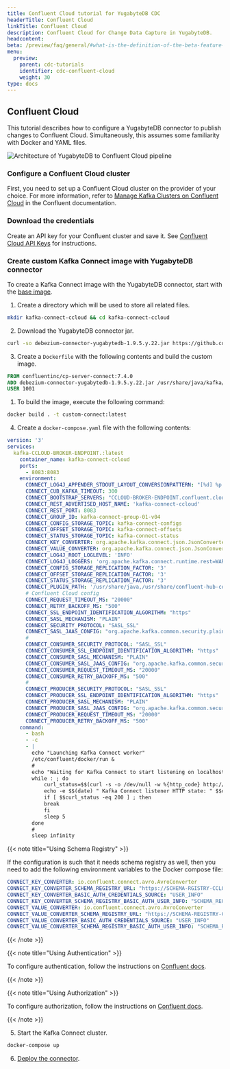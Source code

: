 ```yaml
---
title: Confluent Cloud tutorial for YugabyteDB CDC
headerTitle: Confluent Cloud
linkTitle: Confluent Cloud
description: Confluent Cloud for Change Data Capture in YugabyteDB.
headcontent: 
beta: /preview/faq/general/#what-is-the-definition-of-the-beta-feature-tag
menu:
  preview:
    parent: cdc-tutorials
    identifier: cdc-confluent-cloud
    weight: 30
type: docs
---
```


## Confluent Cloud

This tutorial describes how to configure a YugabyteDB connector to publish changes to Confluent Cloud. Simultaneously, this assumes some familiarity with Docker and YAML files.

![Architecture of YugabyteDB to Confluent Cloud pipeline](/images/explore/cdc/confluent_images/cdc_confluent_cloud.png)

### Configure a Confluent Cloud cluster

First, you need to set up a Confluent Cloud cluster on the provider of your choice. For more information, refer to [Manage Kafka Clusters on Confluent Cloud](https://docs.confluent.io/cloud/current/clusters/create-cluster.html) in the Confluent documentation.

### Download the credentials

Create an API key for your Confluent cluster and save it. See [Confluent Cloud API Keys](https://docs.confluent.io/cloud/current/access-management/authenticate/api-keys/api-keys.html) for instructions.

### Create custom Kafka Connect image with YugabyteDB connector

To create a Kafka Connect image with the YugabyteDB connector, start with the [base image](https://hub.docker.com/r/confluentinc/cp-server-connect/).

1. Create a directory which will be used to store all related files.

```sh
mkdir kafka-connect-ccloud && cd kafka-connect-ccloud
```

<!-- TODO Vaibhav: Step 2 and 3 can be combined, see why is not working -->
2. Download the YugabyteDB connector jar.

```sh
curl -so debezium-connector-yugabytedb-1.9.5.y.22.jar https://github.com/yugabyte/debezium-connector-yugabytedb/releases/download/v1.9.5.y.22/debezium-connector-yugabytedb-1.9.5.y.22.jar
```

3. Create a `Dockerfile` with the following contents and build the custom image.

```Dockerfile
FROM confluentinc/cp-server-connect:7.4.0
ADD debezium-connector-yugabytedb-1.9.5.y.22.jar /usr/share/java/kafka/
USER 1001
```

1. To build the image, execute the following command:

```sh
docker build . -t custom-connect:latest
```

4. Create a `docker-compose.yaml` file with the following contents:

```yaml
version: '3'
services:
  kafka-CCLOUD-BROKER-ENDPOINT.:latest
    container_name: kafka-connect-ccloud
    ports:
      - 8083:8083
    environment:
      CONNECT_LOG4J_APPENDER_STDOUT_LAYOUT_CONVERSIONPATTERN: "[%d] %p %X{connector.context}%m (%c:%L)%n"
      CONNECT_CUB_KAFKA_TIMEOUT: 300
      CONNECT_BOOTSTRAP_SERVERS: "CCLOUD-BROKER-ENDPOINT.confluent.cloud:9092"
      CONNECT_REST_ADVERTISED_HOST_NAME: 'kafka-connect-ccloud'
      CONNECT_REST_PORT: 8083
      CONNECT_GROUP_ID: kafka-connect-group-01-v04
      CONNECT_CONFIG_STORAGE_TOPIC: kafka-connect-configs
      CONNECT_OFFSET_STORAGE_TOPIC: kafka-connect-offsets
      CONNECT_STATUS_STORAGE_TOPIC: kafka-connect-status
      CONNECT_KEY_CONVERTER: org.apache.kafka.connect.json.JsonConverter
      CONNECT_VALUE_CONVERTER: org.apache.kafka.connect.json.JsonConverter
      CONNECT_LOG4J_ROOT_LOGLEVEL: 'INFO'
      CONNECT_LOG4J_LOGGERS: 'org.apache.kafka.connect.runtime.rest=WARN,org.reflections=ERROR'
      CONNECT_CONFIG_STORAGE_REPLICATION_FACTOR: '3'
      CONNECT_OFFSET_STORAGE_REPLICATION_FACTOR: '3'
      CONNECT_STATUS_STORAGE_REPLICATION_FACTOR: '3'
      CONNECT_PLUGIN_PATH: '/usr/share/java,/usr/share/confluent-hub-components/,/usr/share/java/kafka/'
      # Confluent Cloud config
      CONNECT_REQUEST_TIMEOUT_MS: "20000"
      CONNECT_RETRY_BACKOFF_MS: "500"
      CONNECT_SSL_ENDPOINT_IDENTIFICATION_ALGORITHM: "https"
      CONNECT_SASL_MECHANISM: "PLAIN"
      CONNECT_SECURITY_PROTOCOL: "SASL_SSL"
      CONNECT_SASL_JAAS_CONFIG: "org.apache.kafka.common.security.plain.PlainLoginModule required username='CCLOUD_USER' password='CCLOUD_PASSWORD';"
      #
      CONNECT_CONSUMER_SECURITY_PROTOCOL: "SASL_SSL"
      CONNECT_CONSUMER_SSL_ENDPOINT_IDENTIFICATION_ALGORITHM: "https"
      CONNECT_CONSUMER_SASL_MECHANISM: "PLAIN"
      CONNECT_CONSUMER_SASL_JAAS_CONFIG: "org.apache.kafka.common.security.plain.PlainLoginModule required username='CCLOUD_USER' password='CCLOUD_PASSWORD';"
      CONNECT_CONSUMER_REQUEST_TIMEOUT_MS: "20000"
      CONNECT_CONSUMER_RETRY_BACKOFF_MS: "500"
      #
      CONNECT_PRODUCER_SECURITY_PROTOCOL: "SASL_SSL"
      CONNECT_PRODUCER_SSL_ENDPOINT_IDENTIFICATION_ALGORITHM: "https"
      CONNECT_PRODUCER_SASL_MECHANISM: "PLAIN"
      CONNECT_PRODUCER_SASL_JAAS_CONFIG: "org.apache.kafka.common.security.plain.PlainLoginModule required username='CCLOUD_USER' password='CCLOUD_PASSWORD';"
      CONNECT_PRODUCER_REQUEST_TIMEOUT_MS: "20000"
      CONNECT_PRODUCER_RETRY_BACKOFF_MS: "500"
    command:
      - bash
      - -c
      - |
        echo "Launching Kafka Connect worker"
        /etc/confluent/docker/run &
        #
        echo "Waiting for Kafka Connect to start listening on localhost:8083 ⏳"
        while : ; do
            curl_status=$$(curl -s -o /dev/null -w %{http_code} http://localhost:8083/connectors)
            echo -e $$(date) " Kafka Connect listener HTTP state: " $$curl_status " (waiting for 200)"
            if [ $$curl_status -eq 200 ] ; then
            break
            fi
            sleep 5
        done
        #
        sleep infinity
```

{{< note title="Using Schema Registry" >}}

If the configuration is such that it needs schema registry as well, then you need to add the following environment variables to the Docker compose file:

```yaml
CONNECT_KEY_CONVERTER: io.confluent.connect.avro.AvroConverter
CONNECT_KEY_CONVERTER_SCHEMA_REGISTRY_URL: "https://SCHEMA-RGISTRY-CCLOUD-ENDPOINT.confluent.cloud"
CONNECT_KEY_CONVERTER_BASIC_AUTH_CREDENTIALS_SOURCE: "USER_INFO"
CONNECT_KEY_CONVERTER_SCHEMA_REGISTRY_BASIC_AUTH_USER_INFO: "SCHEMA_REGISTRY_USER:SCHEMA_REGISTRY_PASSWORD"
CONNECT_VALUE_CONVERTER: io.confluent.connect.avro.AvroConverter
CONNECT_VALUE_CONVERTER_SCHEMA_REGISTRY_URL: "https://SCHEMA-REGISTRY-CCLOUD-ENDPOINT.confluent.cloud"
CONNECT_VALUE_CONVERTER_BASIC_AUTH_CREDENTIALS_SOURCE: "USER_INFO"
CONNECT_VALUE_CONVERTER_SCHEMA_REGISTRY_BASIC_AUTH_USER_INFO: "SCHEMA_REGISTRY_USER:SCHEMA_REGISTRY_PASSWORD"
```

{{< /note >}}

{{< note title="Using Authentication" >}}

To configure authentication, follow the instructions on [Confluent docs](https://docs.confluent.io/ansible/current/ansible-authenticate.html).

{{< /note >}}

{{< note title="Using Authorization" >}}

To configure authorization, follow the instructions on [Confluent docs](https://docs.confluent.io/ansible/current/ansible-authorize.html).

{{< /note >}}

5. Start the Kafka Connect cluster.

```sh
docker-compose up
```

6. [Deploy the connector](../debezium-connector-yugabytedb/#deployment).